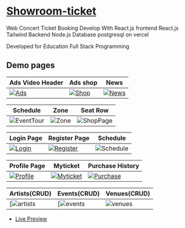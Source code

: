 # [Showroom-ticket](https://showroom-frontend.onrender.com/) 

Web Concert Ticket Booking Develop With React.js
frontend React.js Tailwind
Backend Node.js
Database postgresql on vercel

Developed for Education Full Stack Programming

## Demo pages

| Ads Video Header | Ads shop | News
| --- | --- | --- |
| [![Ads](https://github.com/wichapad/showroom-ticket/assets/84759066/5890f47e-d291-44bc-99be-30b206f81da7)](https://showroom-ticket.vercel.app/) | [![Shop](https://github.com/wichapad/showroom-ticket/assets/84759066/9385f853-428e-4fad-9cad-e52b9d2767f6)](https://showroom-ticket.vercel.app/events) | [![News](https://github.com/wichapad/showroom-ticket/assets/84759066/53f8dbce-0403-4992-88d9-93ed70beb1eb)](https://showroom-ticket.vercel.app/shop)

| Schedule | Zone | Seat Row
| --- | --- | --- |
| ![EventTour](https://github.com/wichapad/showroom-ticket/assets/84759066/9210ca3d-86e6-422e-b063-ca1b6f33de08) | ![Zone](https://github.com/wichapad/showroom-ticket/assets/84759066/244ebd05-7638-4c01-b95b-988e355fefd0) | ![ShopPage](https://github.com/wichapad/showroom-ticket/assets/84759066/24fa0811-a4f1-4930-a6d0-9ec1c5896d40)

| Login Page | Register Page | Schedule
| --- | --- | --- |
| [![Login](https://github.com/wichapad/showroom-ticket/assets/84759066/ecfe5c71-1ea2-4d36-a484-ffe45644d3eb)](https://showroom-ticket.vercel.app/login) | [![Register](https://github.com/wichapad/showroom-ticket/assets/84759066/e4306e30-6423-459e-8dbd-aa9564c2d68b)](https://showroom-ticket.vercel.app/register) | ![Schedule](https://github.com/wichapad/showroom-ticket/assets/84759066/02246de4-3e4c-43d4-9b81-21a35d8cbf6d)

| Profile Page | Myticket | Purchase History
| --- | --- | --- |
| [![Profile](https://github.com/wichapad/showroom-ticket/assets/84759066/eabd814a-15eb-4009-81c6-6d73a07a161b)](https://showroom-ticket.vercel.app/user/profile) | [![Myticket](https://github.com/wichapad/showroom-ticket/assets/84759066/748add7c-76c5-4024-bd16-83b0e4277031)](https://showroom-ticket.vercel.app/user/myticket) | [![Purchase](https://github.com/wichapad/showroom-ticket/assets/84759066/2fea1975-f578-41ab-950b-b96607e578cd)](https://showroom-ticket.vercel.app/user/purchase) 

| Artists(CRUD) | Events(CRUD) | Venues(CRUD)
| --- | --- | --- |
| [![artists](https://github.com/wichapad/showroom-ticket/assets/84759066/b44cebce-6983-488a-9a61-54c0dc3bc6b0) | [![events](https://github.com/wichapad/showroom-ticket/assets/84759066/ac6d4220-7328-49bf-8986-3cdaef51b739) | ![venues](https://github.com/wichapad/showroom-ticket/assets/84759066/397719e7-4ea9-4f7b-8608-a288f0930eaf)



-   [Live Preview](https://showroom-ticket.vercel.app/)
